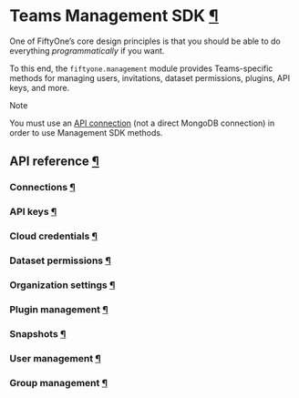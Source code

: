 # Teams Management SDK [¶](\#teams-management-sdk "Permalink to this headline")

One of FiftyOne’s core design principles is that you should be able to do
everything _programmatically_ if you want.

To this end, the `fiftyone.management` module provides Teams-specific methods
for managing users, invitations, dataset permissions, plugins, API keys, and
more.

Note

You must use an [API connection](api_connection.md#teams-api-connection) (not a direct
MongoDB connection) in order to use Management SDK methods.

## API reference [¶](\#api-reference "Permalink to this headline")

### Connections [¶](\#connections "Permalink to this headline")

### API keys [¶](\#api-keys "Permalink to this headline")

### Cloud credentials [¶](\#cloud-credentials "Permalink to this headline")

### Dataset permissions [¶](\#dataset-permissions "Permalink to this headline")

### Organization settings [¶](\#organization-settings "Permalink to this headline")

### Plugin management [¶](\#plugin-management "Permalink to this headline")

### Snapshots [¶](\#snapshots "Permalink to this headline")

### User management [¶](\#user-management "Permalink to this headline")

### Group management [¶](\#group-management "Permalink to this headline")

